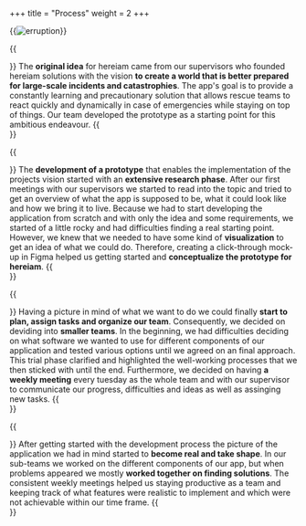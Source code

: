 +++
title = "Process"
weight = 2
+++

{{<image src="rescue.jpg" alt="erruption">}}

{{<section title="Idea">}}
The **original idea** for hereiam came from our supervisors who founded hereiam solutions with the vision **to create a world that is better prepared for large-scale incidents and catastrophies**. The app's goal is to provide a constantly learning and precautionary solution that allows rescue teams to react quickly and dynamically in case of emergencies while staying on top of things. Our team developed the prototype as a starting point for this ambitious endeavour.
{{</section>}} 

{{<section title="Research">}}
The **development of a prototype** that enables the implementation of the projects vision started with an **extensive research phase**. 
After our first meetings with our supervisors we started to read into the topic and tried to get an overview of what the app is supposed to be, what it could look like and how we bring it to live. Because we had to start developing the application from scratch and with only the idea and some requirements, we started of a little rocky and had difficulties finding a real starting point. However, we knew that we needed to have some kind of **visualization** to get an idea of what we could do. Therefore, creating a click-through mock-up in Figma helped us getting started and **conceptualize the prototype for hereiam**.
{{</section>}}

{{<section title="Project-planning">}}
Having a picture in mind of what we want to do we could finally **start to plan, assign tasks and organize our team**. Consequently, we decided on deviding into **smaller teams**. In the beginning, we had difficulties deciding on what software we wanted to use for different components of our application and tested various options until we agreed on an final approach. This trial phase clarified and highlighted the well-working processes that we then sticked with until the end. Furthermore, we decided on having **a weekly meeting** every tuesday as the whole team and with our supervisor to communicate our progress, difficulties and ideas as well as assinging new tasks.
{{</section>}}

{{<section title="Development">}}
After getting started with the development process the picture of the application we had in mind started to **become real and take shape**. In our sub-teams we worked on the different components of our app, but when problems appeared we mostly **worked together on finding solutions**. The consistent weekly meetings helped us staying productive as a team and keeping track of what features were realistic to implement and which were not achievable within our time frame.
{{</section>}}
